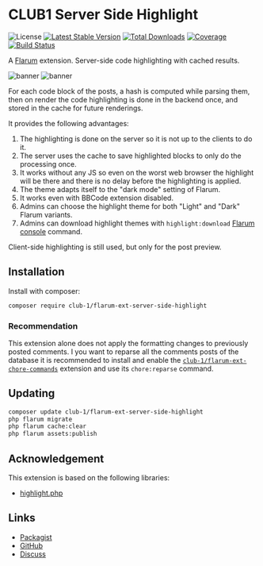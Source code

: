 # CLUB1 Server Side Highlight

![License](https://img.shields.io/badge/license-AGPL--3.0--or--later-blue.svg) [![Latest Stable Version](https://img.shields.io/packagist/v/club-1/flarum-ext-server-side-highlight.svg)](https://packagist.org/packages/club-1/flarum-ext-server-side-highlight) [![Total Downloads](https://img.shields.io/packagist/dt/club-1/flarum-ext-server-side-highlight.svg)](https://packagist.org/packages/club-1/flarum-ext-server-side-highlight) [![Coverage](https://img.shields.io/codecov/c/gh/club-1/flarum-ext-server-side-highlight?token=UPYYHOTAWD)](https://codecov.io/gh/club-1/flarum-ext-server-side-highlight) [![Build Status](https://img.shields.io/github/actions/workflow/status/club-1/flarum-ext-server-side-highlight/check.yml?branch=main)](https://github.com/club-1/flarum-ext-server-side-highlight/actions/workflows/check.yml)

A [Flarum](http://flarum.org) extension. Server-side code highlighting with cached results.

![banner](https://static.club1.fr/nicolas/projects/flarum-ext-server-side-highlight/banner.png)
![banner](https://static.club1.fr/nicolas/projects/flarum-ext-server-side-highlight/settings.png)

For each code block of the posts, a hash is computed while parsing them, then on render the code highlighting is done in the backend once, and stored in the cache for future renderings.

It provides the following advantages:

1. The highlighting is done on the server so it is not up to the clients to do it.
2. The server uses the cache to save highlighted blocks to only do the processing once.
3. It works without any JS so even on the worst web browser the highlight will be there and there is no delay before the highlighting is applied.
4. The theme adapts itself to the "dark mode" setting of Flarum.
5. It works even with BBCode extension disabled.
6. Admins can choose the highlight theme for both "Light" and "Dark" Flarum variants.
7. Admins can download highlight themes with `highlight:download` [Flarum console](https://docs.flarum.org/console/) command.

Client-side highlighting is still used, but only for the post preview.

## Installation

Install with composer:

```sh
composer require club-1/flarum-ext-server-side-highlight
```

### Recommendation

This extension alone does not apply the formatting changes to previously posted comments. I you want to reparse all the comments posts of the database it is recommended to install and enable the [`club-1/flarum-ext-chore-commands`](https://github.com/club-1/flarum-ext-chore-commands) extension and use its `chore:reparse` command.

## Updating

```sh
composer update club-1/flarum-ext-server-side-highlight
php flarum migrate
php flarum cache:clear
php flarum assets:publish
```

## Acknowledgement

This extension is based on the following libraries:

- [highlight.php](https://github.com/scrivo/highlight.php)

## Links

- [Packagist](https://packagist.org/packages/club-1/flarum-ext-server-side-highlight)
- [GitHub](https://github.com/club-1/flarum-ext-server-side-highlight)
- [Discuss](https://discuss.flarum.org/d/32811)
